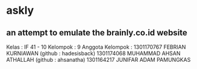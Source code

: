 # askly
## an attempt to emulate the brainly.co.id website

Kelas : IF 41 - 10
Kelompok : 9
Anggota Kelompok : 
1301170767	FEBRIAN KURNIAWAN (github : hadesisback)
1301174068	MUHAMMAD AHSAN ATHALLAH (github : ahsanatha)
1301164217	JUNIFAR ADAM PAMUNGKAS